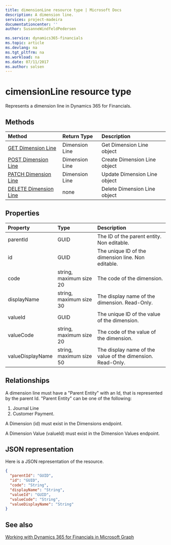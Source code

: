 ```yaml
---
title: dimensionLine resource type | Microsoft Docs
description: A dimension line.
services: project-madeira
documentationcenter: ''
author: SusanneWindfeldPedersen

ms.service: dynamics365-financials
ms.topic: article
ms.devlang: na
ms.tgt_pltfrm: na
ms.workload: na
ms.date: 07/11/2017
ms.author: solsen
---
```


# cimensionLine resource type
Represents a dimension line in Dynamics 365 for Financials.

## Methods

| Method                                                         | Return Type  |Description                 |
|:---------------------------------------------------------------|:-------------|:---------------------------|
|[GET Dimension Line](../api/dynamics_get_dimensionline.md)      |Dimension Line|Get Dimension Line object   |
|[POST Dimension Line](../api/dynamics_create_dimensionline.md)  |Dimension Line|Create Dimension Line object|
|[PATCH Dimension Line](../api/dynamics_update_dimensionline.md) |Dimension Line|Update Dimension Line object|
|[DELETE Dimension Line](../api/dynamics_delete_dimensionline.md)|none          |Delete Dimension Line object|

## Properties
| Property	     | Type	                 |Description                                               |
|:---------------|:----------------------|:---------------------------------------------------------|
|parentId        |GUID                   |The ID of the parent entity. Non editable.                |
|id              |GUID                   |The unique ID of the dimension line. Non editable.        |
|code            |string, maximum size 20| The code of the dimension.                               |
|displayName     |string, maximum size 30| The display name of the dimension. Read-Only.            |
|valueId         |GUID                   |The unique ID of the value of the dimension.              |
|valueCode       |string, maximum size 20|The code of the value of the dimension.                   |
|valueDisplayName|string, maximum size 50|The display name of the value of the dimension. Read-Only.|

## Relationships
A dimension line must have a "Parent Entity" with an Id, that is represented by the parent Id.
"Parent Entity" can be one of the following:
 1) Journal Line
 2) Customer Payment.

A Dimension (id) must exist in the Dimensions endpoint.

A Dimension Value (valueId) must exist in the Dimension Values endpoint.

## JSON representation

Here is a JSON representation of the resource.

```json
{
  "parentId": "GUID",
  "id": "GUID",
  "code": "String",
  "displayName": "String",
  "valueId": "GUID",
  "valueCode": "String",
  "valueDisplayName": "String"
}

```

## See also
[Working with Dynamics 365 for Financials in Microsoft Graph](../resources/dynamics_overview.md) 
